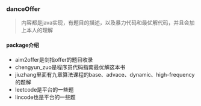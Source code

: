 ### danceOffer
>内容都是java实现，有题目的描述，以及暴力代码和最优解代码，并且会加上本人的理解

#### package介绍
* aim2offer是剑指offer的题目收录
* chengyun_zuo是程序员代码指南最优解这本书
* jiuzhang里面有九章算法课程的base、advace、dynamic、high-frequency的题解
* leetcode是平台的一些题
* lincode也是平台的一些题

#### 